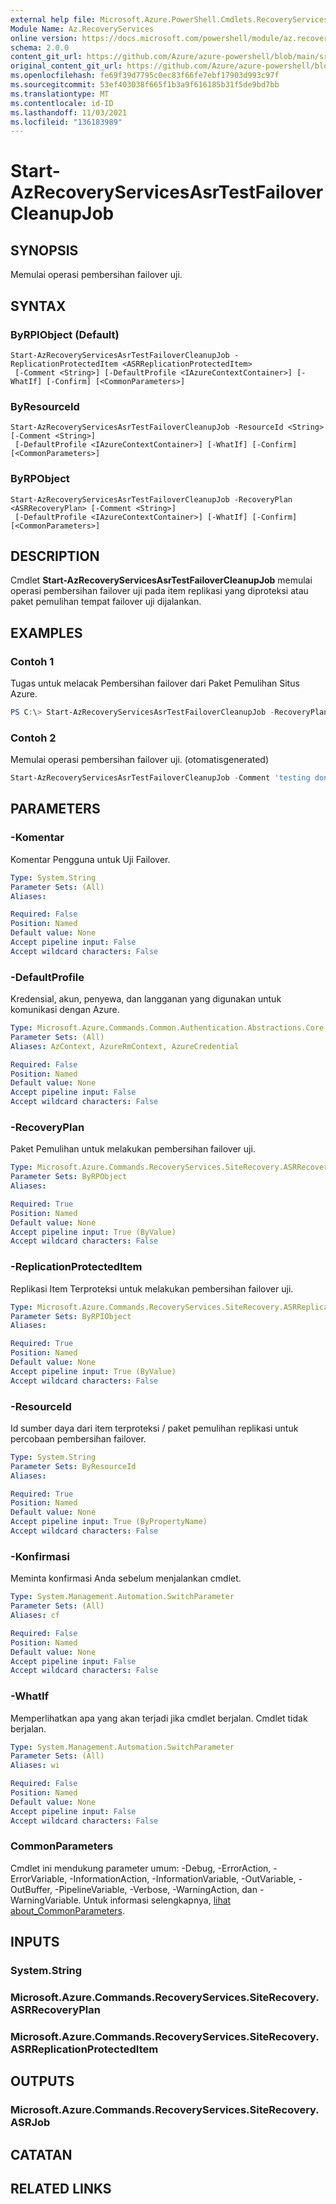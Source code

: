 ```yaml
---
external help file: Microsoft.Azure.PowerShell.Cmdlets.RecoveryServices.SiteRecovery.dll-Help.xml
Module Name: Az.RecoveryServices
online version: https://docs.microsoft.com/powershell/module/az.recoveryservices/start-azrecoveryservicesasrtestfailovercleanupjob
schema: 2.0.0
content_git_url: https://github.com/Azure/azure-powershell/blob/main/src/RecoveryServices/RecoveryServices/help/Start-AzRecoveryServicesAsrTestFailoverCleanupJob.md
original_content_git_url: https://github.com/Azure/azure-powershell/blob/main/src/RecoveryServices/RecoveryServices/help/Start-AzRecoveryServicesAsrTestFailoverCleanupJob.md
ms.openlocfilehash: fe69f39d7795c0ec83f66fe7ebf17903d993c97f
ms.sourcegitcommit: 53ef403038f665f1b3a9f616185b31f5de9bd7bb
ms.translationtype: MT
ms.contentlocale: id-ID
ms.lasthandoff: 11/03/2021
ms.locfileid: "136183989"
---
```

# Start-AzRecoveryServicesAsrTestFailoverCleanupJob

## SYNOPSIS
Memulai operasi pembersihan failover uji.

## SYNTAX

### ByRPIObject (Default)
```
Start-AzRecoveryServicesAsrTestFailoverCleanupJob -ReplicationProtectedItem <ASRReplicationProtectedItem>
 [-Comment <String>] [-DefaultProfile <IAzureContextContainer>] [-WhatIf] [-Confirm] [<CommonParameters>]
```

### ByResourceId
```
Start-AzRecoveryServicesAsrTestFailoverCleanupJob -ResourceId <String> [-Comment <String>]
 [-DefaultProfile <IAzureContextContainer>] [-WhatIf] [-Confirm] [<CommonParameters>]
```

### ByRPObject
```
Start-AzRecoveryServicesAsrTestFailoverCleanupJob -RecoveryPlan <ASRRecoveryPlan> [-Comment <String>]
 [-DefaultProfile <IAzureContextContainer>] [-WhatIf] [-Confirm] [<CommonParameters>]
```

## DESCRIPTION
Cmdlet **Start-AzRecoveryServicesAsrTestFailoverCleanupJob** memulai operasi pembersihan failover uji pada item replikasi yang diproteksi atau paket pemulihan tempat failover uji dijalankan.

## EXAMPLES

### Contoh 1

Tugas untuk melacak Pembersihan failover dari Paket Pemulihan Situs Azure.

```powershell
PS C:\> Start-AzRecoveryServicesAsrTestFailoverCleanupJob -RecoveryPlan $recoveryPlan -Comment "testing done"
```

### Contoh 2

Memulai operasi pembersihan failover uji. (otomatisgenerated)

```powershell <!-- Aladdin Generated Example --> 
Start-AzRecoveryServicesAsrTestFailoverCleanupJob -Comment 'testing done' -ReplicationProtectedItem $rpi
```

## PARAMETERS

### -Komentar
Komentar Pengguna untuk Uji Failover.

```yaml
Type: System.String
Parameter Sets: (All)
Aliases:

Required: False
Position: Named
Default value: None
Accept pipeline input: False
Accept wildcard characters: False
```

### -DefaultProfile
Kredensial, akun, penyewa, dan langganan yang digunakan untuk komunikasi dengan Azure.

```yaml
Type: Microsoft.Azure.Commands.Common.Authentication.Abstractions.Core.IAzureContextContainer
Parameter Sets: (All)
Aliases: AzContext, AzureRmContext, AzureCredential

Required: False
Position: Named
Default value: None
Accept pipeline input: False
Accept wildcard characters: False
```

### -RecoveryPlan
Paket Pemulihan untuk melakukan pembersihan failover uji.

```yaml
Type: Microsoft.Azure.Commands.RecoveryServices.SiteRecovery.ASRRecoveryPlan
Parameter Sets: ByRPObject
Aliases:

Required: True
Position: Named
Default value: None
Accept pipeline input: True (ByValue)
Accept wildcard characters: False
```

### -ReplicationProtectedItem
Replikasi Item Terproteksi untuk melakukan pembersihan failover uji.

```yaml
Type: Microsoft.Azure.Commands.RecoveryServices.SiteRecovery.ASRReplicationProtectedItem
Parameter Sets: ByRPIObject
Aliases:

Required: True
Position: Named
Default value: None
Accept pipeline input: True (ByValue)
Accept wildcard characters: False
```

### -ResourceId
Id sumber daya dari item terproteksi / paket pemulihan replikasi untuk percobaan pembersihan failover.

```yaml
Type: System.String
Parameter Sets: ByResourceId
Aliases:

Required: True
Position: Named
Default value: None
Accept pipeline input: True (ByPropertyName)
Accept wildcard characters: False
```

### -Konfirmasi
Meminta konfirmasi Anda sebelum menjalankan cmdlet.

```yaml
Type: System.Management.Automation.SwitchParameter
Parameter Sets: (All)
Aliases: cf

Required: False
Position: Named
Default value: None
Accept pipeline input: False
Accept wildcard characters: False
```

### -WhatIf
Memperlihatkan apa yang akan terjadi jika cmdlet berjalan.
Cmdlet tidak berjalan.

```yaml
Type: System.Management.Automation.SwitchParameter
Parameter Sets: (All)
Aliases: wi

Required: False
Position: Named
Default value: None
Accept pipeline input: False
Accept wildcard characters: False
```

### CommonParameters
Cmdlet ini mendukung parameter umum: -Debug, -ErrorAction, -ErrorVariable, -InformationAction, -InformationVariable, -OutVariable, -OutBuffer, -PipelineVariable, -Verbose, -WarningAction, dan -WarningVariable. Untuk informasi selengkapnya, [lihat about_CommonParameters](http://go.microsoft.com/fwlink/?LinkID=113216).

## INPUTS

### System.String

### Microsoft.Azure.Commands.RecoveryServices.SiteRecovery.ASRRecoveryPlan

### Microsoft.Azure.Commands.RecoveryServices.SiteRecovery.ASRReplicationProtectedItem

## OUTPUTS

### Microsoft.Azure.Commands.RecoveryServices.SiteRecovery.ASRJob

## CATATAN

## RELATED LINKS
